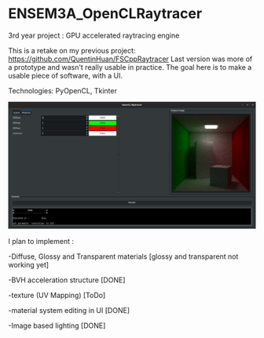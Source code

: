 # ENSEM3A_OpenCLRaytracer
3rd year project : GPU accelerated raytracing engine

This is a retake on my previous project: https://github.com/QuentinHuan/FSCppRaytracer
Last version was more of a prototype and wasn't really usable in practice. The goal here is to make a usable piece of software, with a UI.

Technologies: PyOpenCL, Tkinter

![alt text](screenshot.png)

I plan to implement :

-Diffuse, Glossy and Transparent materials [glossy and transparent not working yet]

-BVH acceleration structure [DONE]

-texture (UV Mapping) [ToDo]

-material system editing in UI [DONE]

-Image based lighting [DONE]

